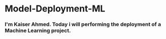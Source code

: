 # Model-Deployment-ML
<h3> I'm Kaiser Ahmed. Today i will performing the deployment of a Machine Learning project. </h3>
